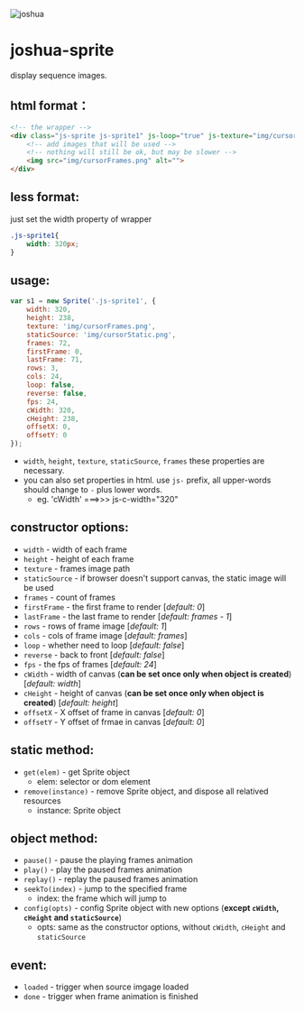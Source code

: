 ![joshua](https://avatars1.githubusercontent.com/u/5389166?s=460)
# joshua-sprite
display sequence images.

## html format：
```html
<!-- the wrapper -->
<div class="js-sprite js-sprite1" js-loop="true" js-texture="img/cursorFrames.png">
    <!-- add images that will be used -->
    <!-- nothing will still be ok, but may be slower -->
    <img src="img/cursorFrames.png" alt="">
</div>
```

## less format:
just set the width property of wrapper
```css
.js-sprite1{
	width: 320px;
}
```

## usage:
```javascript
var s1 = new Sprite('.js-sprite1', {
    width: 320,
    height: 238,
	texture: 'img/cursorFrames.png',
	staticSource: 'img/cursorStatic.png',
	frames: 72,
	firstFrame: 0,
	lastFrame: 71,
	rows: 3,
	cols: 24,
	loop: false,
	reverse: false,
	fps: 24,
	cWidth: 320,
	cHeight: 238,
	offsetX: 0,
	offsetY: 0
});
```
* `width`, `height`, `texture`, `staticSource`, `frames` these properties are necessary.
* you can also set properties in html. use `js-` prefix, all upper-words should change to `-` plus lower words.
  * eg. 'cWidth'  ===>>>  js-c-width="320"

## constructor options:
* `width` - width of each frame
* `height` - height of each frame
* `texture` - frames image path
* `staticSource` - if browser doesn't support canvas, the static image will be used
* `frames` - count of frames
* `firstFrame` - the first frame to render [*default: 0*]
* `lastFrame` - the last frame to render [*default: frames - 1*]
* `rows` - rows of frame image [*default: 1*]
* `cols` - cols of frame image [*default: frames*]
* `loop` - whether need to loop [*default: false*]
* `reverse` - back to front [*default: false*]
* `fps` - the fps of frames [*default: 24*]
* `cWidth` - width of canvas (**can be set once only when object is created**) [*default: width*]
* `cHeight` - height of canvas (**can be set once only when object is created**) [*default: height*]
* `offsetX` - X offset of frame in canvas [*default: 0*]
* `offsetY` - Y offset of frmae in canvas [*default: 0*]

## static method:
* `get(elem)` - get Sprite object
	* elem: selector or dom element
* `remove(instance)` - remove Sprite object, and dispose all relatived resources
	* instance: Sprite object

## object method:
* `pause()` - pause the playing frames animation
* `play()` - play the paused frames animation
* `replay()` - replay the paused frames animation
* `seekTo(index)` - jump to the specified frame 
	* index: the frame which will jump to
* `config(opts)` - config Sprite object with new options (**except `cWidth`, `cHeight` and `staticSource`**)
	* opts: same as the constructor options, without `cWidth`, `cHeight` and `staticSource`

## event:
* `loaded` - trigger when source imgage loaded
* `done` - trigger when frame animation is finished